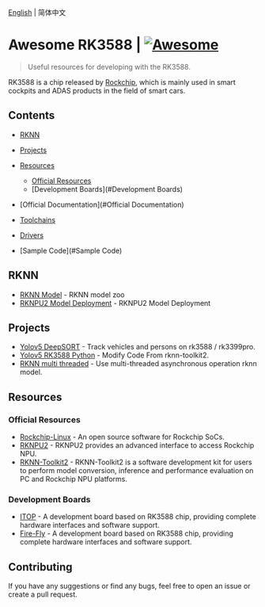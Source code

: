 [English](README_EN.md) | 简体中文

# Awesome RK3588 | [![Awesome](https://awesome.re/badge.svg)](https://awesome.re)

[//]: # ([<img src="RK3588-logo.svg" align="right" width="100">]&#40;https://electronjs.org&#41;)

> Useful resources for developing with the RK3588.


RK3588 is a chip released by [Rockchip](https://www.rock-chips.com/a/en/), which is mainly used in smart cockpits and ADAS products in the field of smart cars.

## Contents
- [RKNN](#RKNN)

- [Projects](#projects)

- [Resources](#resources)
  - [Official Resources](#official-resources)
  - [Development Boards](#Development Boards)

- [Official Documentation](#Official Documentation)
- [Toolchains](#Toolchains)

- [Drivers](#Drivers)
- [Sample Code](#Sample Code)

## RKNN

- [RKNN Model](https://github.com/airockchip/rknn_model_zoo/tree/main) - RKNN model zoo
- [RKNPU2 Model Deployment](https://github.com/PaddlePaddle/FastDeploy/blob/develop/docs/en/faq/rknpu2/rknpu2.md) - RKNPU2 Model Deployment
## Projects

- [Yolov5 DeepSORT](https://github.com/Zhou-sx/yolov5_Deepsort_rknn) - Track vehicles and persons on rk3588 / rk3399pro.
- [Yolov5 RK3588 Python](https://github.com/cluangar/YOLOv5-RK3588-Python) - Modify Code From rknn-toolkit2.
- [RKNN multi threaded](https://github.com/leafqycc/rknn-multi-threaded) - Use multi-threaded asynchronous operation rknn model.

## Resources

### Official Resources
- [Rockchip-Linux](https://github.com/rockchip-linux) - An open source software for Rockchip SoCs.
- [RKNPU2](https://github.com/rockchip-linux/rknpu2) - RKNPU2 provides an advanced interface to access Rockchip NPU.
- [RKNN-Toolkit2](https://github.com/rockchip-linux/rknn-toolkit2) - RKNN-Toolkit2 is a software development kit for users to perform model conversion, inference and performance evaluation on PC and Rockchip NPU platforms.

### Development Boards

- [ITOP](http://www.topeetboard.com/sydymfl/Product/iTOP-3588.html) - A development board based on RK3588 chip, providing complete hardware interfaces and software support.
- [Fire-Fly](https://www.t-firefly.com/doc/download/164.html) - A development board based on RK3588 chip, providing complete hardware interfaces and software support.



## Contributing

If you have any suggestions or find any bugs, feel free to open an issue or create a pull request.
